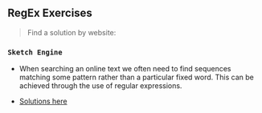 ## RegEx Exercises

> Find a solution by website:

### `Sketch Engine`

- When searching an online text we often need to find sequences matching some pattern rather than a particular fixed word. This can be achieved through the use of regular expressions.

- [Solutions here](https://github.com/heraldofortuna/exercises/blob/main/Regex/sketchengine.md)
